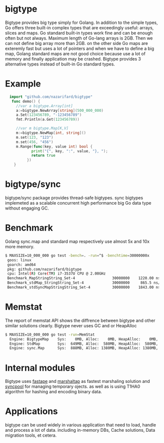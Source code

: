 # bigtype
Bigtype provides big type simply for Golang. In addition to the simple types, Go offers three built-in complex types that are exceedingly useful: arrays, slices and maps.
Go standard built-in types work fine and can be enough often but not always. Maximum length of Go-lang arrays is 2GB. Then we can not define big array more than 2GB. on the other side Go maps are exteremly fast but uses a lot of pointers and when we have to define a big map, Golang standard maps are not good choice because use a lot of memory and finally application may be crashed. 
Bigtype provides 3 alternative types instead of built-in Go standard types.

# Example 
```go
  import "github.com/nazarifard/bigtype"
   func demo() {
     //var a bigtype.Array[int]
     a:=bigtype.NewArray[string](500_000_000) 
     a.Set(123456789, "-123456789")
     fmt.Println(a.Get(123456789))

     //var m bigtype.Map[K,V]
     m:=bigtype.NewMap[int, string]()
     m.set(123, "123")
     m.set(456, "456")
     m.Range(func(key, value int) bool {
            print("{", key, ":", value, "}, ");
            return true
          })
    }
```
# bigtype/sync
 bigtype/sync package provides thread-safe bigtypes. sync bigtypes implemeted as a scalable concurrent high performance big Go data type without engaging GC. 

# Benchmark
Golang sync.map and standard map respectively use almost 5x and 10x more memory. 
```bash
$ MAXSIZE=10_000_000 go test -bench=. -run=^$ -benchtime=30000000x
 goos: linux
 goarch: amd64
 pkg: github.com/nazarifard/bigtype
 cpu: Intel(R) Core(TM) i7-3537U CPU @ 2.00GHz
 Benchmark_MapStringString_Set-4                 30000000    1220.00 ns/op     10  B/op     0 allocs/op
 Benchmark_stdMap_StringString_Set-4             30000000     865.5 ns/op      47  B/op     1 allocs/op
 Benchmark_stdSyncMapStringString_Set-4          30000000    1843.00 ns/op     100 B/op     4 allocs/op
```
# Memstat
The report of memstat API shows the diffrence between bigtype and other similar solutions clearly.
Bigtype never uses GC and or HeapAlloc
```sh
$ MAXSIZE=10_000_000 go test -run=MemStat
  Engine: BigtypeMap    Sys:    0MB, Alloc:    0MB, HeapAlloc:    0MB, NumGC: 0
  Engine: StdMap        Sys:  649MB, Alloc:  580MB, HeapAlloc:  580MB, NumGC: 1
  Engine: sync.Map      Sys:  888MB, Alloc: 1380MB, HeapAlloc: 1380MB, NumGC: 1
```

# Internal modules 
Bigtype uses [fastape](github.com/nazarifard/fastape) and [marshaltap](github.com/nazarifard/marshaltap) as fastest marshaling solution and [syncpool](github.com/nazarifard/syncpool) for managing temporary ojects. as well as is using T1HA0 algorithm for hashing and encoding binary data.


# Applications
bigtype can be used widely in various application that need to load, handle and process a lot of data. including in-memory DBs, Cache solutions, Data migration tools, et cetera.





  
